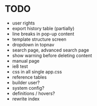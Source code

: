 TODO
=======

* user rights
* export history table (partially)
* line breaks in pop-up content
* template structure screen
* dropdown in topnav
* search page, advanced search page
* show warning before deleting content
* manual page
* ie8 test 
* css in all single app.css
* reference tables
* builder user?
* system config?
* definitions / hovers?
* rewrite index